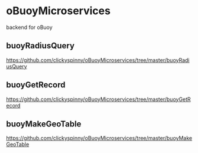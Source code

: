 # oBuoyMicroservices
backend for oBuoy

## buoyRadiusQuery
https://github.com/clickyspinny/oBuoyMicroservices/tree/master/buoyRadiusQuery

## buoyGetRecord
https://github.com/clickyspinny/oBuoyMicroservices/tree/master/buoyGetRecord

## buoyMakeGeoTable
https://github.com/clickyspinny/oBuoyMicroservices/tree/master/buoyMakeGeoTable
